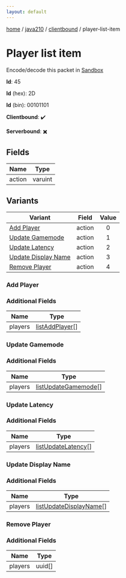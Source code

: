 ```yaml
---
layout: default
---
```


[home](/)  /  [java210](/protocol/java210)  /  [clientbound](/protocol/java210/clientbound)  /  player-list-item

# Player list item

Encode/decode this packet in [Sandbox](../../../sandbox/java210#clientbound.player_list_item)

**Id**: 45

**Id** (hex): 2D

**Id** (bin): 00101101

**Clientbound**: ✔️

**Serverbound**: ✖️

## Fields

Name | Type
---|---
action | varuint

## Variants

Variant | Field | Value
---|---|:---:
[Add Player](#add_player) | action | 0
[Update Gamemode](#update_gamemode) | action | 1
[Update Latency](#update_latency) | action | 2
[Update Display Name](#update_display_name) | action | 3
[Remove Player](#remove_player) | action | 4

### Add Player

### Additional Fields

Name | Type
---|---
players | [listAddPlayer](/protocol/java210/types/list-add-player)[]

### Update Gamemode

### Additional Fields

Name | Type
---|---
players | [listUpdateGamemode](/protocol/java210/types/list-update-gamemode)[]

### Update Latency

### Additional Fields

Name | Type
---|---
players | [listUpdateLatency](/protocol/java210/types/list-update-latency)[]

### Update Display Name

### Additional Fields

Name | Type
---|---
players | [listUpdateDisplayName](/protocol/java210/types/list-update-display-name)[]

### Remove Player

### Additional Fields

Name | Type
---|---
players | uuid[]
